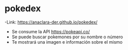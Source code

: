 # pokedex
-Link: https://anaclara-der.github.io/pokedex/

- Se consume la API https://pokeapi.co/
- Se puede buscar pokemones por su nombre o número
- Te mostrará una imagen e información sobre el mismo 

